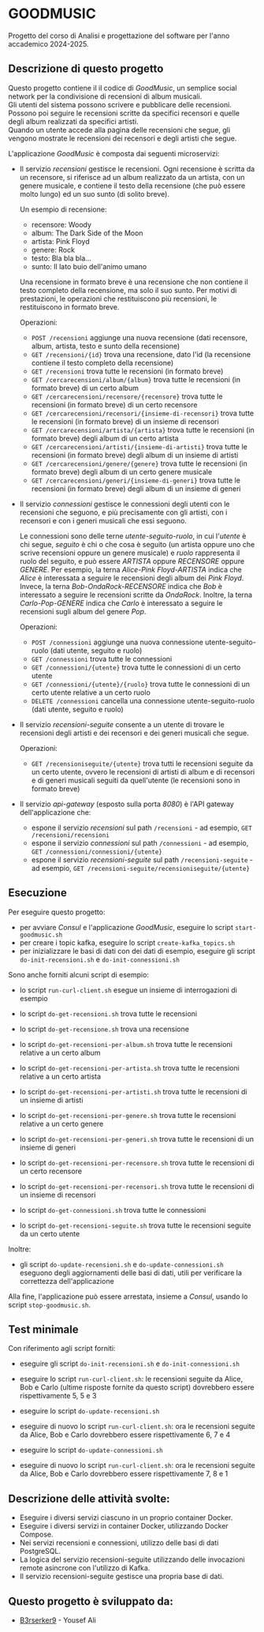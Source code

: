 
# GOODMUSIC

Progetto del corso di Analisi e progettazione del software per l'anno accademico 2024-2025.


## Descrizione di questo progetto

Questo progetto contiene il il codice di *GoodMusic*,
un semplice social network per la condivisione di recensioni di album musicali.  
Gli utenti del sistema possono scrivere e pubblicare delle recensioni.
Possono poi seguire le recensioni scritte da specifici recensori e quelle degli album realizzati da specifici artisti.  
Quando un utente accede alla pagina delle recensioni che segue, gli vengono mostrate le recensioni dei recensori e degli artisti che segue.

L'applicazione *GoodMusic* è composta dai seguenti microservizi:

* Il servizio *recensioni* gestisce le recensioni.
  Ogni recensione è scritta da un recensore, si riferisce ad un album realizzato da un artista, con un genere musicale,
  e contiene il testo della recensione (che può essere molto lungo) ed un suo sunto (di solito breve).

  Un esempio di recensione:
    * recensore: Woody
    * album: The Dark Side of the Moon
    * artista: Pink Floyd
    * genere: Rock
    * testo: Bla bla bla...
    * sunto: Il lato buio dell'animo umano

  Una recensione in formato breve è una recensione che non contiene il testo completo della recensione, ma solo il suo sunto.
  Per motivi di prestazioni, le operazioni che restituiscono più recensioni, le restituiscono in formato breve.

  Operazioni:
    * `POST /recensioni` aggiunge una nuova recensione (dati recensore, album, artista, testo e sunto della recensione)
    * `GET /recensioni/{id}` trova una recensione, dato l'id (la recensione contiene il testo completo della recensione)
    * `GET /recensioni` trova tutte le recensioni (in formato breve)
    * `GET /cercarecensioni/album/{album}` trova tutte le recensioni (in formato breve) di un certo album
    * `GET /cercarecensioni/recensore/{recensore}` trova tutte le recensioni (in formato breve) di un certo recensore
    * `GET /cercarecensioni/recensori/{insieme-di-recensori}` trova tutte le recensioni (in formato breve) di un insieme di recensori
    * `GET /cercarecensioni/artista/{artista}` trova tutte le recensioni (in formato breve) degli album di un certo artista
    * `GET /cercarecensioni/artisti/{insieme-di-artisti}` trova tutte le recensioni (in formato breve) degli album di un insieme di artisti
    * `GET /cercarecensioni/genere/{genere}` trova tutte le recensioni (in formato breve) degli album di un certo genere musicale
    * `GET /cercarecensioni/generi/{insieme-di-generi}` trova tutte le recensioni (in formato breve) degli album di un insieme di generi

* Il servizio *connessioni* gestisce le connessioni degli utenti con le recensioni che seguono,
  e più precisamente con gli artisti, con i recensori e con i generi musicali che essi seguono.

  Le connessioni sono delle terne *utente-seguito-ruolo*, in cui l'*utente* è chi segue,
  *seguito* è chi o che cosa è seguito (un artista oppure uno che scrive recensioni oppure un genere musicale)
  e *ruolo* rappresenta il ruolo del seguito, e può essere *ARTISTA* oppure *RECENSORE* oppure *GENERE*.
  Per esempio, la terna *Alice-Pink Floyd-ARTISTA* indica che *Alice* è interessata a seguire le recensioni degli album dei *Pink Floyd*.
  Invece, la terna *Bob-OndaRock-RECENSORE* indica che *Bob* è interessato a seguire le recensioni scritte da *OndaRock*.
  Inoltre, la terna *Carlo-Pop-GENERE* indica che *Carlo* è interessato a seguire le recensioni sugli album del genere *Pop*.

  Operazioni:
    * `POST /connessioni` aggiunge una nuova connessione utente-seguito-ruolo (dati utente, seguito e ruolo)
    * `GET /connessioni` trova tutte le connessioni
    * `GET /connessioni/{utente}` trova tutte le connessioni di un certo utente
    * `GET /connessioni/{utente}/{ruolo}` trova tutte le connessioni di un certo utente relative a un certo ruolo
    * `DELETE /connessioni` cancella una connessione utente-seguito-ruolo (dati utente, seguito e ruolo)

* Il servizio *recensioni-seguite* consente a un utente di trovare le recensioni degli artisti e dei recensori e dei generi musicali che segue.

  Operazioni:
    * `GET /recensioniseguite/{utente}` trova tutti le recensioni seguite da un certo utente,
      ovvero le recensioni di artisti di album e di recensori e di generi musicali seguiti da quell'utente
      (le recensioni sono in formato breve)

* Il servizio *api-gateway* (esposto sulla porta *8080*) è l'API gateway dell'applicazione che:
    * espone il servizio *recensioni* sul path `/recensioni` - ad esempio, `GET /recensioni/recensioni`
    * espone il servizio *connessioni* sul path `/connessioni` - ad esempio, `GET /connessioni/connessioni/{utente}`
    * espone il servizio *recensioni-seguite* sul path `/recensioni-seguite` - ad esempio, `GET /recensioni-seguite/recensioniseguite/{utente}`


## Esecuzione

Per eseguire questo progetto:

* per avviare *Consul* e l'applicazione *GoodMusic*, eseguire lo script `start-goodmusic.sh`
* per creare i topic kafka, eseguire lo script  `create-kafka_topics.sh`
* per inizializzare le basi di dati con dei dati di esempio, eseguire gli script `do-init-recensioni.sh` e `do-init-connessioni.sh`

Sono anche forniti alcuni script di esempio:

* lo script `run-curl-client.sh` esegue un insieme di interrogazioni di esempio

* lo script `do-get-recensioni.sh` trova tutte le recensioni

* lo script `do-get-recensione.sh` trova una recensione

* lo script `do-get-recensioni-per-album.sh` trova tutte le recensioni relative a un certo album

* lo script `do-get-recensioni-per-artista.sh` trova tutte le recensioni relative a un certo artista

* lo script `do-get-recensioni-per-artisti.sh` trova tutte le recensioni di un insieme di artisti

* lo script `do-get-recensioni-per-genere.sh` trova tutte le recensioni relative a un certo genere

* lo script `do-get-recensioni-per-generi.sh` trova tutte le recensioni di un insieme di generi

* lo script `do-get-recensioni-per-recensore.sh` trova tutte le recensioni di un certo recensore

* lo script `do-get-recensioni-per-recensori.sh` trova tutte le recensioni di un insieme di recensori

* lo script `do-get-connessioni.sh` trova tutte le connessioni

* lo script `do-get-recensioni-seguite.sh` trova tutte le recensioni seguite da un certo utente

Inoltre:

* gli script `do-update-recensioni.sh` e `do-update-connessioni.sh` eseguono degli aggiornamenti delle basi di dati,
  utili per verificare la correttezza dell'applicazione

Alla fine, l'applicazione può essere arrestata, insieme a *Consul*, usando lo script `stop-goodmusic.sh`.


## Test minimale

Con riferimento agli script forniti:

* eseguire gli script `do-init-recensioni.sh` e `do-init-connessioni.sh`

* eseguire lo script `run-curl-client.sh`:
  le recensioni seguite da Alice, Bob e Carlo (ultime risposte fornite da questo script) dovrebbero essere rispettivamente 5, 5 e 3

* eseguire lo script `do-update-recensioni.sh`

* eseguire di nuovo lo script `run-curl-client.sh`:
  ora le recensioni seguite da Alice, Bob e Carlo dovrebbero essere rispettivamente 6, 7 e 4

* eseguire lo script `do-update-connessioni.sh`

* eseguire di nuovo lo script `run-curl-client.sh`:
  ora le recensioni seguite da Alice, Bob e Carlo dovrebbero essere rispettivamente 7, 8 e 1


## Descrizione delle attività svolte:

* Eseguire i diversi servizi ciascuno in un proprio container Docker.
* Eseguire i diversi servizi in container Docker, utilizzando Docker Compose.
* Nei servizi recensioni e connessioni, utilizzo delle basi di dati PostgreSQL.
* La logica del servizio recensioni-seguite utilizzando delle
  invocazioni remote asincrone con l'utilizzo di Kafka.
* Il servizio recensioni-seguite gestisce una propria base di dati.


## Questo progetto è sviluppato da:
* [B3rserker9](https://github.com/b3rserker9/B3rserker9) - Yousef Ali

 
